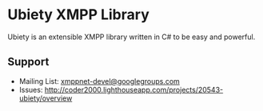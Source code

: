 Ubiety XMPP Library
===================

Ubiety is an extensible XMPP library written in C# to be easy and powerful.

Support
-------

* Mailing List: <xmppnet-devel@googlegroups.com>
* Issues: <http://coder2000.lighthouseapp.com/projects/20543-ubiety/overview>